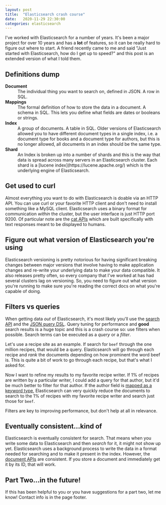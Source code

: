 ```yaml
---
layout: post
title:  "Elasticsearch crash course"
date:   2020-11-29 22:30:00
categories: elasticsearch
---
```


I've worked with Elasticsearch for a number of years. It's been a major project for over 10 years and has a **lot** of features, so it can be really hard to figure out where to start. A friend recently came to me and said "Just started with Elasticsearch, how do I get up to speed?" and this post is an extended version of what I told them.

## Definitions dump

<dl>
  <dt><strong>Document</strong></dt>
  <dd>The individual thing you want to search on, defined in JSON. A row in SQL.</dd>

  <dt><strong>Mappings</strong></dt>
  <dd>The formal definition of how to store the data in a document. A schema in SQL. This lets you define what fields are dates or booleans or strings.</dd>

  <dt><strong>Index</strong></dt>
  <dd>A group of documents. A table in SQL. Older versions of Elasticsearch allowed you to have different document types in a single index, i.e. a document type for books and a document type for authors, but this is no longer allowed, all documents in an index should be the same type.</dd>

  <dt><strong>Shard</strong></dt>
  <dd>An Index is broken up into a number of shards and this is the way that data is spread across many servers in an Elasticsearch cluster. Each shard is a [lucene index](https://lucene.apache.org/) which is the underlying engine of Elasticsearch.</dd>
</dl>

## Get used to curl

Almost everything you want to do with Elasticsearch is doable via an HTTP API. You can use curl or your favorite HTTP client and don't need to install something like a MySQL client. Elasticsearch uses a binary format for communication _within_ the cluster, but the user interface is just HTTP port 9200. Of particular note are the [cat APIs](https://www.elastic.co/guide/en/elasticsearch/reference/current/cat.html) which are built specifically with text responses meant to be displayed to humans.

## Figure out what version of Elasticsearch you're using

Elasticsearch versioning is pretty notorious for having significant breaking changes between major versions that involve having to make application changes and re-write your underlying data to make your data compatible. It also releases pretty often, so every company that I've worked at has had several clusters lag on versioning. So, you need to figure out what version you're running to make sure you're reading the correct docs on what you're capable of doing.

## Filters vs queries

When getting data _out_ of Elasticsearch, it's most likely you'll use the [search API](https://www.elastic.co/guide/en/elasticsearch/reference/current/search-search.html) and the [JSON query DSL](https://www.elastic.co/guide/en/elasticsearch/reference/current/query-filter-context.html). Query tuning for performance and **good** search results is a huge topic and this is a crash course so: use filters when possible. Search terms can be executed as a _query_ or a _filter_. 

Let's use a recipe site as an example. If search for `beef` through the one million recipes, that would be a query. Elasticsearch will go through each recipe and _rank_ the documents depending on how prominent the word beef is. This is quite a bit of work to go through each recipe, but that's what I asked for. 

Now I want to refine my results to my favorite recipe writer. If 1% of recipes are written by a particular writer, I could add a query for that author, but it'd be much better to filter for that author. If the author field is [mapped as a keyword type](https://www.elastic.co/guide/en/elasticsearch/reference/current/keyword.html), Elasticsearch can very quickly reduce the documents to search to the 1% of recipes with my favorite recipe writer and search just those for `beef`.

Filters are key to improving performance, but don't help at all in relevance.

## Eventually consistent...kind of

Elasticsearch is eventually consistent for search. That means when you write some data to Elasticsearch and then _search_ for it, it might not show up yet. Elasticsearch uses a background process to write the data in a format needed for searching and to make it present in the index. However, the [document APIs](https://www.elastic.co/guide/en/elasticsearch/reference/current/docs-get.html) are consistent. If you store a document and immediately get it by its ID, that will work.

## Part Two...in the future!

If this has been helpful to you or you have suggestions for a part two, let me know! Contact info is in the page footer.
